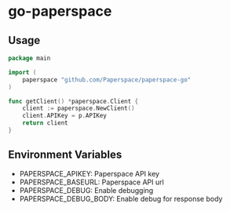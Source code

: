# go-paperspace

## Usage
```go
package main

import (
    paperspace "github.com/Paperspace/paperspace-go"
)

func getClient() *paperspace.Client {
    client := paperspace.NewClient()
    client.APIKey = p.APIKey
    return client
}
```

## Environment Variables
- PAPERSPACE_APIKEY: Paperspace API key
- PAPERSPACE_BASEURL: Paperspace API url
- PAPERSPACE_DEBUG: Enable debugging
- PAPERSPACE_DEBUG_BODY: Enable debug for response body